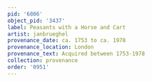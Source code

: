 ```yaml
---
pid: '6806'
object_pid: '3437'
label: Peasants with a Horse and Cart
artist: janbrueghel
provenance_date: ca. 1753 to ca. 1978
provenance_location: London
provenance_text: Acquired between 1753-1978
collection: provenance
order: '0951'
---
```

